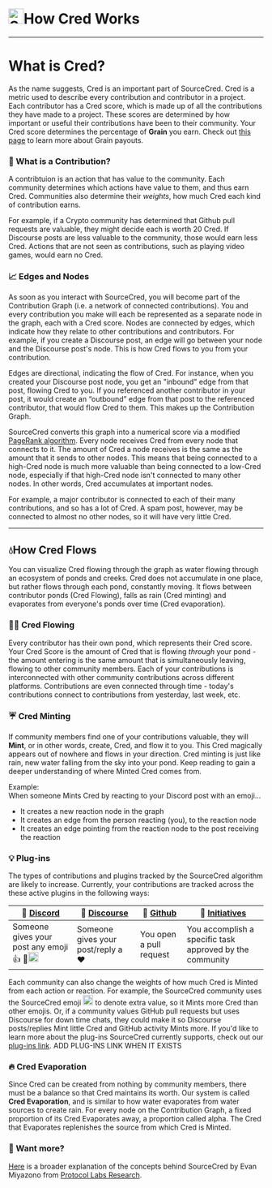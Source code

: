 # <img width="30" alt="SourceCred" src='https://sourcecred.io/img/favicon.png' />How Cred Works
---
# What is Cred?
As the name suggests, Cred is an important part of SourceCred. Cred is a metric used to describe every contribution and contributor in a project. Each contributor has a Cred score, which is made up of all the contributions they have made to a project. These scores are determined by how important or useful their contributions have been to their community. Your Cred score determines the percentage of __Grain__ you earn. Check out [this page](https://sourcecred.io/docs/concepts/grain) to learn more about Grain payouts.

### 🧮 What is a Contribution?
 A contribtuion is an action that has value to the community. Each community determines which actions have value to them, and thus earn Cred. Communities also determine their _weights_, how much Cred each kind of contribution earns.
 
 For example, if a Crypto community has determined that Github pull requests are valuable, they might decide each is worth 20 Cred. If Discourse posts are less valuable to the community, those would earn less Cred. Actions that are not seen as contributions, such as playing video games, would earn no Cred.


### 📈 Edges and Nodes 
As soon as you interact with SourceCred, you will become part of the Contribution Graph (i.e. a network of connected contributions). You and every contribution you make will each be represented as a separate node in the graph, each with a Cred score. Nodes are connected by edges, which indicate how they relate to other contributions and contributors. For example, if you create a Discourse post, an edge will go between your node and the Discourse post's node. This is how Cred flows to you from your contribution.


Edges are directional, indicating the flow of Cred. For instance, when you created your Discourse post node, you get an "inbound" edge from that post, flowing Cred to you. If you referenced another contributor in your post, it would create an “outbound” edge from that post to the referenced contributor, that would flow Cred to them. This makes up the Contribution Graph.

SourceCred converts this graph into a numerical score via a modified [PageRank algorithm](http://ilpubs.stanford.edu:8090/422/1/1999-66.pdf). Every node receives Cred from every node that connects to it. The amount of Cred a node receives is the same as the amount that it sends to other nodes. This means that being connected to a high-Cred node is much more valuable than being connected to a low-Cred node, especially if that high-Cred node isn't connected to many other nodes. In other words, Cred accumulates at important nodes. 

For example, a major contributor is connected to each of their many contributions, and so has a lot of Cred. A spam post, however, may be connected to almost no other nodes, so it will have very little Cred.

----------
## 💧How Cred Flows
You can visualize Cred flowing through the graph as water flowing through an ecosystem of ponds and creeks. Cred does not accumulate in one place, but rather flows through each pond, constantly moving. It flows between contributor ponds (Cred Flowing), falls as rain (Cred minting) and evaporates from everyone's ponds over time (Cred evaporation).

### 🏄🏾 Cred Flowing
Every contributor has their own pond, which represents their Cred score. Your Cred Score is the amount of Cred that is flowing *through* your pond - the amount entering is the same amount that is simultaneously leaving, flowing to other community members. Each of your contributions is interconnected with other community contributions across different platforms. Contributions are even connected through time - today's contributions connect to contributions from yesterday, last week, etc.

### ☔ Cred Minting
If community members find one of your contributions valuable, they will **Mint**, or in other words, create, Cred, and flow it to you. This Cred  magically appears out of nowhere and flows in your direction. Cred minting is just like rain, new water falling from the sky into your pond. Keep reading to gain a deeper understanding of where Minted Cred comes from.

Example:<br/>
When someone Mints Cred by reacting to your Discord post with an emoji...

- It creates a new reaction node in the graph
- It creates an edge from the person reacting (you), to the reaction node
- It creates an edge pointing from the reaction node to the post receiving the reaction
  

### 💡 Plug-ins

The types of contributions and plugins tracked by the SourceCred algorithm are likely to increase. Currently, your contributions are tracked across the these active plugins in the following ways:


| 💬 [Discord] | 🧵 [Discourse] | 🦠 [Github]| 🥇 [Initiatives]
| -- | -- | -- | -- |
|Someone gives your post any emoji 👍 💯<img width="20" alt="SourceCred" src='https://sourcecred.io/img/favicon.png' />| Someone gives your post/reply a ❤️ | You open a pull request  | You accomplish a specific task approved by the community

 Each community can also change the weights of how much Cred is Minted from each action or reaction. For example, the SourceCred community uses the SourceCred emoji <img width="20" alt="SourceCred" src='https://sourcecred.io/img/favicon.png' /> to denote extra value, so it Mints more Cred than other emojis. Or, if a community values GitHub pull requests but uses Discourse for down time chats, they could make it so Discourse posts/replies Mint little Cred and GitHub activity Mints more. If you'd like to learn more about the plug-ins SourceCred currently supports, check out our [plug-ins link](). ADD PLUG-INS LINK WHEN IT EXISTS



### 🔥 Cred Evaporation
Since Cred can be created from nothing by community members, there must be a balance so that Cred maintains its worth. Our system is called **Cred Evaporation**, and is similar to how water evaporates from water sources to create rain. For every node on the Contribution Graph, a fixed proportion of its Cred Evaporates away, a proportion called alpha. The Cred that Evaporates replenishes the source from which Cred is Minted.


### 🍝 Want more?
[Here] is a broader explanation of the concepts behind SourceCred by Evan Miyazono from [Protocol Labs Research].

[cred]: cred.md
[Discord]: https://discord.gg/XVFwCm
[Discourse]: https://discourse.sourcecred.io/
[Github]: https://github.com/sourcecred/sourcecred
[Initiatives]: https://sourcecred.io/docs/guides/initiatives
[Here]: https://research.protocol.ai/blog/2020/sourcecred-an-introduction-to-calculating-cred-and-grain/
[Protocol Labs Research]: https://research.protocol.ai/



